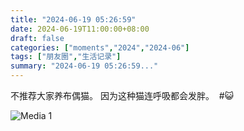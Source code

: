 ```yaml
---
title: "2024-06-19 05:26:59"
date: 2024-06-19T11:00:00+08:00
draft: false
categories: ["moments","2024","2024-06"]
tags: ["朋友圈","生活记录"]
summary: "2024-06-19 05:26:59..."
---
```


不推荐大家养布偶猫。
​因为这种猫连呼吸都会发胖。
​
​#😺

![Media 1](/Moments/photos/2024-06-19/202406190526590.jpg)

